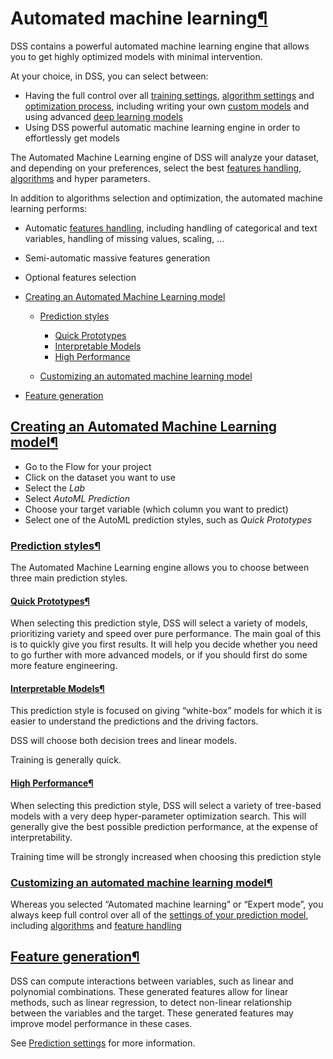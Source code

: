 Automated machine learning[¶](#automated-machine-learning "Permalink to this heading")
======================================================================================


DSS contains a powerful automated machine learning engine that allows you to get highly optimized models with minimal intervention.


At your choice, in DSS, you can select between:


* Having the full control over all [training settings](supervised/settings.html), [algorithm settings](algorithms/index.html) and [optimization process](advanced-optimization.html), including writing your own [custom models](custom-models.html) and using advanced [deep learning models](deep-learning/index.html)
* Using DSS powerful automatic machine learning engine in order to effortlessly get models


The Automated Machine Learning engine of DSS will analyze your dataset, and depending on your preferences, select the best [features handling](features-handling/index.html), [algorithms](algorithms/index.html) and hyper parameters.


In addition to algorithms selection and optimization, the automated machine learning performs:


* Automatic [features handling](features-handling/index.html), including handling of categorical and text variables, handling of missing values, scaling, …
* Semi\-automatic massive features generation
* Optional features selection



* [Creating an Automated Machine Learning model](#creating-an-automated-machine-learning-model)


	+ [Prediction styles](#prediction-styles)
	
	
		- [Quick Prototypes](#quick-prototypes)
		- [Interpretable Models](#interpretable-models)
		- [High Performance](#high-performance)
	+ [Customizing an automated machine learning model](#customizing-an-automated-machine-learning-model)
* [Feature generation](#feature-generation)




[Creating an Automated Machine Learning model](#id1)[¶](#creating-an-automated-machine-learning-model "Permalink to this heading")
----------------------------------------------------------------------------------------------------------------------------------


* Go to the Flow for your project
* Click on the dataset you want to use
* Select the *Lab*
* Select *AutoML Prediction*
* Choose your target variable (which column you want to predict)
* Select one of the AutoML prediction styles, such as *Quick Prototypes*



### [Prediction styles](#id2)[¶](#prediction-styles "Permalink to this heading")


The Automated Machine Learning engine allows you to choose between three main prediction styles.



#### [Quick Prototypes](#id3)[¶](#quick-prototypes "Permalink to this heading")


When selecting this prediction style, DSS will select a variety of models, prioritizing variety and speed over pure performance. The main goal of this is to quickly give you first results. It will help you decide whether you need to go further with more advanced models, or if you should first do some more feature engineering.




#### [Interpretable Models](#id4)[¶](#interpretable-models "Permalink to this heading")


This prediction style is focused on giving “white\-box” models for which it is easier to understand the predictions and the driving factors.


DSS will choose both decision trees and linear models.


Training is generally quick.




#### [High Performance](#id5)[¶](#high-performance "Permalink to this heading")


When selecting this prediction style, DSS will select a variety of tree\-based models with a very deep hyper\-parameter optimization search. This will generally give the best possible prediction performance, at the expense of interpretability.


Training time will be strongly increased when choosing this prediction style





### [Customizing an automated machine learning model](#id6)[¶](#customizing-an-automated-machine-learning-model "Permalink to this heading")


Whereas you selected “Automated machine learning” or “Expert mode”, you always keep full control over all of the [settings of your prediction model](supervised/settings.html), including [algorithms](algorithms/index.html) and [feature handling](features-handling/index.html)





[Feature generation](#id7)[¶](#feature-generation "Permalink to this heading")
------------------------------------------------------------------------------


DSS can compute interactions between variables, such as linear and polynomial combinations. These generated features allow for linear methods, such as linear regression, to detect non\-linear relationship between the variables and the target. These generated features may improve model performance in these cases.


See [Prediction settings](supervised/settings.html) for more information.